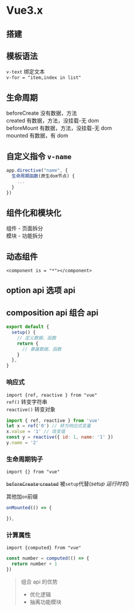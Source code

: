 # Vue3.x

## 搭建

## 模板语法

`v-text` 绑定文本  
`v-for = "item,index in list"`

## 生命周期

beforeCreate 没有数据，方法  
created 有数据，方法，没挂载-无 dom  
beforeMount 有数据，方法，没挂载-无 dom  
mounted 有数据，有 dom

## 自定义指令 `v-name`

```js
app.directive("name", {
  生命周期函数(原生dom节点) {
    ...
  }
})
```

## 组件化和模块化

组件 - 页面拆分  
模块 - 功能拆分

## 动态组件

`<component is = "*"></component>`

## option api 选项 api

## composition api 组合 api

```js
export default {
  setup() {
    // 定义数据、函数
    return {
      // 暴露数据、函数
    }
  },
}
```

### 响应式

`import {ref, reactive } from "vue"`  
`ref()` 转变字符串  
`reactive()` 转变对象

```js
import { ref, reactive } from 'vue'
let x = ref('0') // 转为响应式变量
x.value = '1' // 改变值
const y = reactive({ id: 1, name: '1' })
y.name = '2'
```

### 生命周期钩子

`import {} from "vue"`

~~`beforeCreate` `created`~~ 被`setup`代替(_setup 运行时机_)

其他加`on`前缀

```js
onMounted(() => {

}),
```

### 计算属性

`import {computed} from "vue"`

```js
const number = computed(() => {
  return number + 1
})
```

> 组合 api 的优势
>
> - 优化逻辑
> - 抽离功能模块
